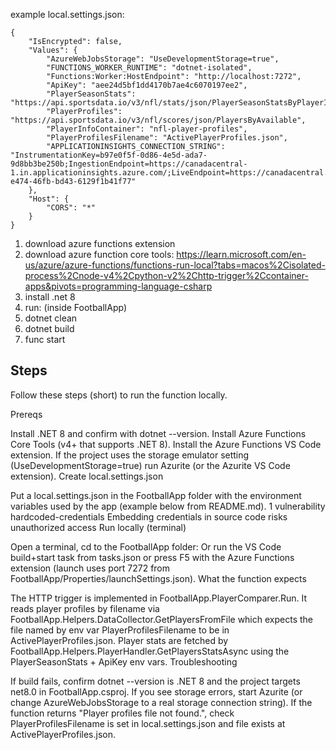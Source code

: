 example local.settings.json:

```
{
    "IsEncrypted": false,
    "Values": {
        "AzureWebJobsStorage": "UseDevelopmentStorage=true",
        "FUNCTIONS_WORKER_RUNTIME": "dotnet-isolated",
        "Functions:Worker:HostEndpoint": "http://localhost:7272",
        "ApiKey": "aee24d5bf1dd4170b7ae4c6070197ee2",
        "PlayerSeasonStats": "https://api.sportsdata.io/v3/nfl/stats/json/PlayerSeasonStatsByPlayerID/2024REG",
        "PlayerProfiles": "https://api.sportsdata.io/v3/nfl/scores/json/PlayersByAvailable",
        "PlayerInfoContainer": "nfl-player-profiles",
        "PlayerProfilesFilename": "ActivePlayerProfiles.json",
        "APPLICATIONINSIGHTS_CONNECTION_STRING": "InstrumentationKey=b97e0f5f-0d86-4e5d-ada7-9d8bb3be250b;IngestionEndpoint=https://canadacentral-1.in.applicationinsights.azure.com/;LiveEndpoint=https://canadacentral.livediagnostics.monitor.azure.com/;ApplicationId=4f88fc03-e474-46fb-bd43-6129f1b41f77"
    },
    "Host": {
        "CORS": "*"
    }
}
```



1. download azure functions extension
2. download azure function core tools: https://learn.microsoft.com/en-us/azure/azure-functions/functions-run-local?tabs=macos%2Cisolated-process%2Cnode-v4%2Cpython-v2%2Chttp-trigger%2Ccontainer-apps&pivots=programming-language-csharp
3. install .net 8
4. run: (inside FootballApp)
5. dotnet clean
6. dotnet build
7. func start



## Steps
Follow these steps (short) to run the function locally.

Prereqs

Install .NET 8 and confirm with dotnet --version.
Install Azure Functions Core Tools (v4+ that supports .NET 8).
Install the Azure Functions VS Code extension.
If the project uses the storage emulator setting (UseDevelopmentStorage=true) run Azurite (or the Azurite VS Code extension).
Create local.settings.json

Put a local.settings.json in the FootballApp folder with the environment variables used by the app (example below from README.md).
1 vulnerability
hardcoded-credentials Embedding credentials in source code risks unauthorized access
Run locally (terminal)

Open a terminal, cd to the FootballApp folder:
Or run the VS Code build+start task from tasks.json or press F5 with the Azure Functions extension (launch uses port 7272 from FootballApp/Properties/launchSettings.json).
What the function expects

The HTTP trigger is implemented in FootballApp.PlayerComparer.Run. It reads player profiles by filename via FootballApp.Helpers.DataCollector.GetPlayersFromFile which expects the file named by env var PlayerProfilesFilename to be in ActivePlayerProfiles.json.
Player stats are fetched by FootballApp.Helpers.PlayerHandler.GetPlayersStatsAsync using the PlayerSeasonStats + ApiKey env vars.
Troubleshooting

If build fails, confirm dotnet --version is .NET 8 and the project targets net8.0 in FootballApp.csproj.
If you see storage errors, start Azurite (or change AzureWebJobsStorage to a real storage connection string).
If the function returns "Player profiles file not found.", check PlayerProfilesFilename is set in local.settings.json and file exists at ActivePlayerProfiles.json.